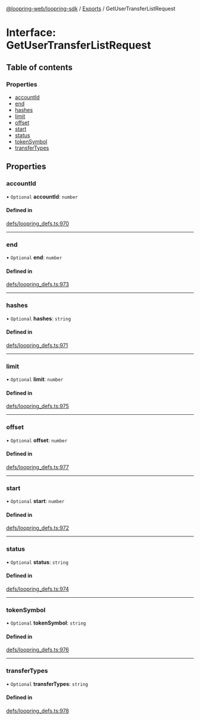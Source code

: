 [@loopring-web/loopring-sdk](../README.md) / [Exports](../modules.md) / GetUserTransferListRequest

# Interface: GetUserTransferListRequest

## Table of contents

### Properties

- [accountId](GetUserTransferListRequest.md#accountid)
- [end](GetUserTransferListRequest.md#end)
- [hashes](GetUserTransferListRequest.md#hashes)
- [limit](GetUserTransferListRequest.md#limit)
- [offset](GetUserTransferListRequest.md#offset)
- [start](GetUserTransferListRequest.md#start)
- [status](GetUserTransferListRequest.md#status)
- [tokenSymbol](GetUserTransferListRequest.md#tokensymbol)
- [transferTypes](GetUserTransferListRequest.md#transfertypes)

## Properties

### accountId

• `Optional` **accountId**: `number`

#### Defined in

[defs/loopring_defs.ts:970](https://github.com/Loopring/loopring_sdk/blob/31d2a2e/src/defs/loopring_defs.ts#L970)

___

### end

• `Optional` **end**: `number`

#### Defined in

[defs/loopring_defs.ts:973](https://github.com/Loopring/loopring_sdk/blob/31d2a2e/src/defs/loopring_defs.ts#L973)

___

### hashes

• `Optional` **hashes**: `string`

#### Defined in

[defs/loopring_defs.ts:971](https://github.com/Loopring/loopring_sdk/blob/31d2a2e/src/defs/loopring_defs.ts#L971)

___

### limit

• `Optional` **limit**: `number`

#### Defined in

[defs/loopring_defs.ts:975](https://github.com/Loopring/loopring_sdk/blob/31d2a2e/src/defs/loopring_defs.ts#L975)

___

### offset

• `Optional` **offset**: `number`

#### Defined in

[defs/loopring_defs.ts:977](https://github.com/Loopring/loopring_sdk/blob/31d2a2e/src/defs/loopring_defs.ts#L977)

___

### start

• `Optional` **start**: `number`

#### Defined in

[defs/loopring_defs.ts:972](https://github.com/Loopring/loopring_sdk/blob/31d2a2e/src/defs/loopring_defs.ts#L972)

___

### status

• `Optional` **status**: `string`

#### Defined in

[defs/loopring_defs.ts:974](https://github.com/Loopring/loopring_sdk/blob/31d2a2e/src/defs/loopring_defs.ts#L974)

___

### tokenSymbol

• `Optional` **tokenSymbol**: `string`

#### Defined in

[defs/loopring_defs.ts:976](https://github.com/Loopring/loopring_sdk/blob/31d2a2e/src/defs/loopring_defs.ts#L976)

___

### transferTypes

• `Optional` **transferTypes**: `string`

#### Defined in

[defs/loopring_defs.ts:978](https://github.com/Loopring/loopring_sdk/blob/31d2a2e/src/defs/loopring_defs.ts#L978)
